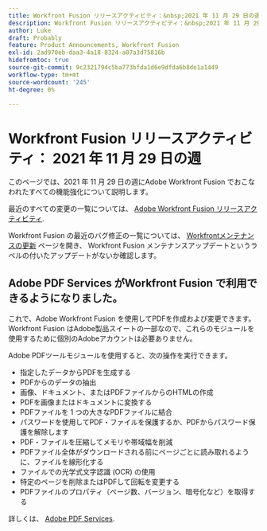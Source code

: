 ```yaml
---
title: Workfront Fusion リリースアクティビティ：&nbsp;2021 年 11 月 29 日の週
description: Workfront Fusion リリースアクティビティ：&nbsp;2021 年 11 月 29 日の週
author: Luke
draft: Probably
feature: Product Announcements, Workfront Fusion
exl-id: 2ad970eb-daa3-4a18-8324-a07a3d75816b
hidefromtoc: true
source-git-commit: 9c2321794c5ba773bfda1d6e9dfda6b8de1a1449
workflow-type: tm+mt
source-wordcount: '245'
ht-degree: 0%

---
```


# Workfront Fusion リリースアクティビティ： 2021 年 11 月 29 日の週

このページでは、2021 年 11 月 29 日の週にAdobe Workfront Fusion でおこなわれたすべての機能強化について説明します。

最近のすべての変更の一覧については、 [Adobe Workfront Fusion リリースアクティビティ](../../../product-announcements/product-releases/fusion-release-activity/fusion-release-activity.md).

Workfront Fusion の最近のバグ修正の一覧については、 [Workfrontメンテナンスの更新](https://one.workfront.com/s/article/Workfront-Maintenance-Updates-1882317350) ページを開き、 Workfront Fusion メンテナンスアップデートというラベルの付いたアップデートがないか確認します。

## Adobe PDF Services がWorkfront Fusion で利用できるようになりました。

これで、Adobe Workfront Fusion を使用してPDFを作成および変更できます。 Workfront Fusion はAdobe製品スイートの一部なので、これらのモジュールを使用するために個別のAdobeアカウントは必要ありません。

Adobe PDFツールモジュールを使用すると、次の操作を実行できます。

* 指定したデータからPDFを生成する
* PDFからのデータの抽出
* 画像、ドキュメント、またはPDFファイルからのHTMLの作成
* PDFを画像またはドキュメントに変換する
* PDFファイルを 1 つの大きなPDFファイルに結合
* パスワードを使用してPDF・ファイルを保護するか、PDFからパスワード保護を解除します
* PDF・ファイルを圧縮してメモリや帯域幅を削減
* PDFファイル全体がダウンロードされる前にページごとに読み取れるように、ファイルを線形化する
* ファイルでの光学式文字認識 (OCR) の使用
* 特定のページを削除またはPDFして回転を変更する
* PDFファイルのプロパティ（ページ数、バージョン、暗号化など）を取得する

詳しくは、 [Adobe PDF Services](../../../workfront-fusion/apps-and-their-modules/pdf-modules.md).
